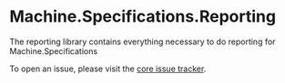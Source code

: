 Machine.Specifications.Reporting
=============================
The reporting library contains everything necessary to do reporting for Machine.Specifications

To open an issue, please visit the [core issue tracker](https://github.com/machine/machine.specifications/issues).
